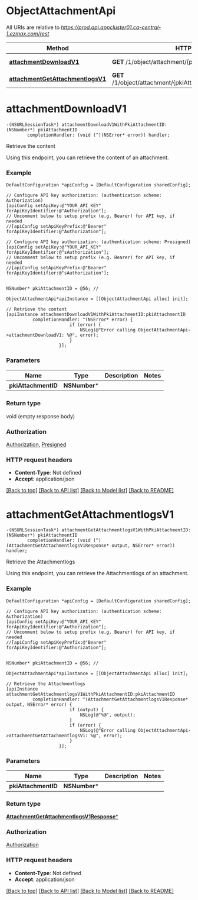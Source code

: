 # ObjectAttachmentApi

All URIs are relative to *https://prod.api.appcluster01.ca-central-1.ezmax.com/rest*

Method | HTTP request | Description
------------- | ------------- | -------------
[**attachmentDownloadV1**](ObjectAttachmentApi.md#attachmentdownloadv1) | **GET** /1/object/attachment/{pkiAttachmentID}/download | Retrieve the content
[**attachmentGetAttachmentlogsV1**](ObjectAttachmentApi.md#attachmentgetattachmentlogsv1) | **GET** /1/object/attachment/{pkiAttachmentID}/getAttachmentlogs | Retrieve the Attachmentlogs


# **attachmentDownloadV1**
```objc
-(NSURLSessionTask*) attachmentDownloadV1WithPkiAttachmentID: (NSNumber*) pkiAttachmentID
        completionHandler: (void (^)(NSError* error)) handler;
```

Retrieve the content

Using this endpoint, you can retrieve the content of an attachment.

### Example
```objc
DefaultConfiguration *apiConfig = [DefaultConfiguration sharedConfig];

// Configure API key authorization: (authentication scheme: Authorization)
[apiConfig setApiKey:@"YOUR_API_KEY" forApiKeyIdentifier:@"Authorization"];
// Uncomment below to setup prefix (e.g. Bearer) for API key, if needed
//[apiConfig setApiKeyPrefix:@"Bearer" forApiKeyIdentifier:@"Authorization"];

// Configure API key authorization: (authentication scheme: Presigned)
[apiConfig setApiKey:@"YOUR_API_KEY" forApiKeyIdentifier:@"sAuthorization"];
// Uncomment below to setup prefix (e.g. Bearer) for API key, if needed
//[apiConfig setApiKeyPrefix:@"Bearer" forApiKeyIdentifier:@"sAuthorization"];


NSNumber* pkiAttachmentID = @56; // 

ObjectAttachmentApi*apiInstance = [[ObjectAttachmentApi alloc] init];

// Retrieve the content
[apiInstance attachmentDownloadV1WithPkiAttachmentID:pkiAttachmentID
          completionHandler: ^(NSError* error) {
                        if (error) {
                            NSLog(@"Error calling ObjectAttachmentApi->attachmentDownloadV1: %@", error);
                        }
                    }];
```

### Parameters

Name | Type | Description  | Notes
------------- | ------------- | ------------- | -------------
 **pkiAttachmentID** | **NSNumber***|  | 

### Return type

void (empty response body)

### Authorization

[Authorization](../README.md#Authorization), [Presigned](../README.md#Presigned)

### HTTP request headers

 - **Content-Type**: Not defined
 - **Accept**: application/json

[[Back to top]](#) [[Back to API list]](../README.md#documentation-for-api-endpoints) [[Back to Model list]](../README.md#documentation-for-models) [[Back to README]](../README.md)

# **attachmentGetAttachmentlogsV1**
```objc
-(NSURLSessionTask*) attachmentGetAttachmentlogsV1WithPkiAttachmentID: (NSNumber*) pkiAttachmentID
        completionHandler: (void (^)(AttachmentGetAttachmentlogsV1Response* output, NSError* error)) handler;
```

Retrieve the Attachmentlogs

Using this endpoint, you can retrieve the Attachmentlogs of an attachment.

### Example
```objc
DefaultConfiguration *apiConfig = [DefaultConfiguration sharedConfig];

// Configure API key authorization: (authentication scheme: Authorization)
[apiConfig setApiKey:@"YOUR_API_KEY" forApiKeyIdentifier:@"Authorization"];
// Uncomment below to setup prefix (e.g. Bearer) for API key, if needed
//[apiConfig setApiKeyPrefix:@"Bearer" forApiKeyIdentifier:@"Authorization"];


NSNumber* pkiAttachmentID = @56; // 

ObjectAttachmentApi*apiInstance = [[ObjectAttachmentApi alloc] init];

// Retrieve the Attachmentlogs
[apiInstance attachmentGetAttachmentlogsV1WithPkiAttachmentID:pkiAttachmentID
          completionHandler: ^(AttachmentGetAttachmentlogsV1Response* output, NSError* error) {
                        if (output) {
                            NSLog(@"%@", output);
                        }
                        if (error) {
                            NSLog(@"Error calling ObjectAttachmentApi->attachmentGetAttachmentlogsV1: %@", error);
                        }
                    }];
```

### Parameters

Name | Type | Description  | Notes
------------- | ------------- | ------------- | -------------
 **pkiAttachmentID** | **NSNumber***|  | 

### Return type

[**AttachmentGetAttachmentlogsV1Response***](AttachmentGetAttachmentlogsV1Response.md)

### Authorization

[Authorization](../README.md#Authorization)

### HTTP request headers

 - **Content-Type**: Not defined
 - **Accept**: application/json

[[Back to top]](#) [[Back to API list]](../README.md#documentation-for-api-endpoints) [[Back to Model list]](../README.md#documentation-for-models) [[Back to README]](../README.md)

